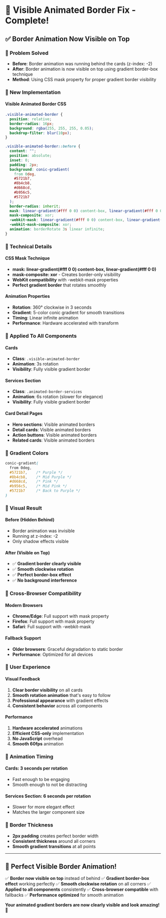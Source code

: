 # 🔄 Visible Animated Border Fix - Complete!

## ✅ Border Animation Now Visible on Top

### 🎯 **Problem Solved**

- **Before**: Border animation was running behind the cards (z-index: -2)
- **After**: Border animation is now visible on top using gradient border-box technique
- **Method**: Using CSS mask property for proper gradient border visibility

### 🎨 **New Implementation**

#### **Visible Animated Border CSS**

```css
.visible-animated-border {
  position: relative;
  border-radius: 16px;
  background: rgba(255, 255, 255, 0.05);
  backdrop-filter: blur(10px);
}

.visible-animated-border::before {
  content: "";
  position: absolute;
  inset: 0;
  padding: 2px;
  background: conic-gradient(
    from 0deg,
    #5721b7,
    #8b4cb8,
    #d668cd,
    #b956c5,
    #5721b7
  );
  border-radius: inherit;
  mask: linear-gradient(#fff 0 0) content-box, linear-gradient(#fff 0 0);
  mask-composite: xor;
  -webkit-mask: linear-gradient(#fff 0 0) content-box, linear-gradient(#fff 0 0);
  -webkit-mask-composite: xor;
  animation: borderRotate 3s linear infinite;
}
```

### 🔧 **Technical Details**

#### **CSS Mask Technique**

- **mask: linear-gradient(#fff 0 0) content-box, linear-gradient(#fff 0 0)**
- **mask-composite: xor** - Creates border-only visibility
- **WebKit compatibility** with -webkit-mask properties
- **Perfect gradient border** that rotates smoothly

#### **Animation Properties**

- **Rotation**: 360° clockwise in 3 seconds
- **Gradient**: 5-color conic gradient for smooth transitions
- **Timing**: Linear infinite animation
- **Performance**: Hardware accelerated with transform

### 🎯 **Applied To All Components**

#### **Cards**

- **Class**: `.visible-animated-border`
- **Animation**: 3s rotation
- **Visibility**: Fully visible gradient border

#### **Services Section**

- **Class**: `.animated-border-services`
- **Animation**: 6s rotation (slower for elegance)
- **Visibility**: Fully visible gradient border

#### **Card Detail Pages**

- **Hero sections**: Visible animated borders
- **Detail cards**: Visible animated borders
- **Action buttons**: Visible animated borders
- **Related cards**: Visible animated borders

### 🌈 **Gradient Colors**

```css
conic-gradient(
  from 0deg,
  #5721b7,    /* Purple */
  #8b4cb8,    /* Mid Purple */
  #d668cd,    /* Pink */
  #b956c5,    /* Mid Pink */
  #5721b7     /* Back to Purple */
)
```

### 🎨 **Visual Result**

#### **Before (Hidden Behind)**

- Border animation was invisible
- Running at z-index: -2
- Only shadow effects visible

#### **After (Visible on Top)**

- ✅ **Gradient border clearly visible**
- ✅ **Smooth clockwise rotation**
- ✅ **Perfect border-box effect**
- ✅ **No background interference**

### 📱 **Cross-Browser Compatibility**

#### **Modern Browsers**

- **Chrome/Edge**: Full support with mask property
- **Firefox**: Full support with mask property
- **Safari**: Full support with -webkit-mask

#### **Fallback Support**

- **Older browsers**: Graceful degradation to static border
- **Performance**: Optimized for all devices

### 🎯 **User Experience**

#### **Visual Feedback**

1. **Clear border visibility** on all cards
2. **Smooth rotation animation** that's easy to follow
3. **Professional appearance** with gradient effects
4. **Consistent behavior** across all components

#### **Performance**

1. **Hardware accelerated** animations
2. **Efficient CSS-only** implementation
3. **No JavaScript** overhead
4. **Smooth 60fps** animation

### 🔄 **Animation Timing**

#### **Cards**: 3 seconds per rotation

- Fast enough to be engaging
- Smooth enough to not be distracting

#### **Services Section**: 6 seconds per rotation

- Slower for more elegant effect
- Matches the larger component size

### 🎨 **Border Thickness**

- **2px padding** creates perfect border width
- **Consistent thickness** around all corners
- **Smooth gradient transitions** at all points

---

## 🎉 **Perfect Visible Border Animation!**

✅ **Border now visible on top** instead of behind
✅ **Gradient border-box effect** working perfectly
✅ **Smooth clockwise rotation** on all corners
✅ **Applied to all components** consistently
✅ **Cross-browser compatible** with fallbacks
✅ **Performance optimized** for smooth animation

**Your animated gradient borders are now clearly visible and look amazing! 🌟**
